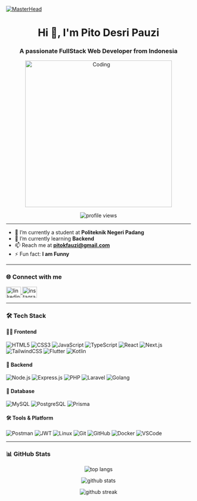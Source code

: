 [![MasterHead](https://readme-typing-svg.demolab.com?font=Fira+Code&size=24&pause=1000&color=38BDF8&center=true&vCenter=true&width=1200&lines=Assalamu'alaikum+Warahmatullah+👋;I'm+Pito+Desri+Pauzi+a+Fullstack+Web+Developer;Next.js+%7C+Express.js+%7C+TailwindCSS+%7C+Prisma)](https://github.com/pitok)

<h1 align="center">Hi 👋, I'm Pito Desri Pauzi</h1>
<h3 align="center">A passionate FullStack Web Developer from Indonesia</h3>

<p align="center">
  <img alt="Coding" width="400" src="https://cdn.dribbble.com/users/1162077/screenshots/3848914/programmer.gif" />
</p>

<p align="center">
  <img src="https://komarev.com/ghpvc/?username=PitokDf&label=Profile%20views&color=0e75b6&style=flat" alt="profile views" />
</p>

---

- 🔭 I’m currently a student at **Politeknik Negeri Padang**
- 🌱 I’m currently learning **Backend**
- 📫 Reach me at **pitokfauzi@gmail.com**
- ⚡ Fun fact: **I am Funny**

---

### 🌐 Connect with me
<p align="left">
  <a href="https://www.linkedin.com/in/pito-desri-pauzi-181052314/" target="blank">
    <img align="center" src="https://raw.githubusercontent.com/rahuldkjain/github-profile-readme-generator/master/src/images/icons/Social/linked-in-alt.svg" alt="linkedin" height="30" width="40" />
  </a>
  <a href="https://www.instagram.com/pittookkk/" target="blank">
    <img align="center" src="https://raw.githubusercontent.com/rahuldkjain/github-profile-readme-generator/master/src/images/icons/Social/instagram.svg" alt="instagram" height="30" width="40" />
  </a>
</p>

---

### 🛠️ Tech Stack

#### 👨‍💻 Frontend
![HTML5](https://img.shields.io/badge/HTML5-E34F26?style=flat&logo=html5&logoColor=white)
![CSS3](https://img.shields.io/badge/CSS3-1572B6?style=flat&logo=css3&logoColor=white)
![JavaScript](https://img.shields.io/badge/JavaScript-F7DF1E?style=flat&logo=javascript&logoColor=black)
![TypeScript](https://img.shields.io/badge/TypeScript-3178C6?style=flat&logo=typescript&logoColor=white)
![React](https://img.shields.io/badge/React-20232A?style=flat&logo=react&logoColor=61DAFB)
![Next.js](https://img.shields.io/badge/Next.js-000000?style=flat&logo=next.js&logoColor=white)
![TailwindCSS](https://img.shields.io/badge/Tailwind_CSS-38B2AC?style=flat&logo=tailwind-css&logoColor=white)
![Flutter](https://img.shields.io/badge/Flutter-02569B?style=flat&logo=flutter&logoColor=white)
![Kotlin](https://img.shields.io/badge/Kotlin-7F52FF?style=flat&logo=kotlin&logoColor=white)

#### 🧠 Backend
![Node.js](https://img.shields.io/badge/Node.js-339933?style=flat&logo=node.js&logoColor=white)
![Express.js](https://img.shields.io/badge/Express.js-000000?style=flat&logo=express&logoColor=white)
![PHP](https://img.shields.io/badge/PHP-777BB4?style=flat&logo=php&logoColor=white)
![Laravel](https://img.shields.io/badge/Laravel-FF2D20?style=flat&logo=laravel&logoColor=white)
![Golang](https://img.shields.io/badge/Golang-00ADD8?style=flat&logo=go&logoColor=white)

#### 💾 Database
![MySQL](https://img.shields.io/badge/MySQL-4479A1?style=flat&logo=mysql&logoColor=white)
![PostgreSQL](https://img.shields.io/badge/PostgreSQL-4169E1?style=flat&logo=postgresql&logoColor=white)
![Prisma](https://img.shields.io/badge/Prisma-2D3748?style=flat&logo=prisma&logoColor=white)

#### 🛠️ Tools & Platform
![Postman](https://img.shields.io/badge/Postman-FF6C37?style=flat&logo=postman&logoColor=white)
![JWT](https://img.shields.io/badge/JWT-000000?style=flat&logo=jsonwebtokens&logoColor=white)
![Linux](https://img.shields.io/badge/Linux-FCC624?style=flat&logo=linux&logoColor=black)
![Git](https://img.shields.io/badge/Git-F05032?style=flat&logo=git&logoColor=white)
![GitHub](https://img.shields.io/badge/GitHub-181717?style=flat&logo=github&logoColor=white)
![Docker](https://img.shields.io/badge/Docker-2496ED?style=flat&logo=docker&logoColor=white)
![VSCode](https://img.shields.io/badge/VSCode-007ACC?style=flat&logo=visual-studio-code&logoColor=white)

---

### 📊 GitHub Stats

<p align="center">
  <img src="https://github-readme-stats.vercel.app/api/top-langs?username=PitokDf&show_icons=true&locale=en&layout=compact&theme=tokyonight" alt="top langs" />
</p>

<p align="center">
  <img src="https://github-readme-stats.vercel.app/api?username=PitokDf&show_icons=true&locale=en&theme=tokyonight" alt="github stats" />
</p>

<p align="center">
  <img src="https://github-readme-streak-stats.herokuapp.com/?user=PitokDf&theme=tokyonight" alt="github streak" />
</p>
